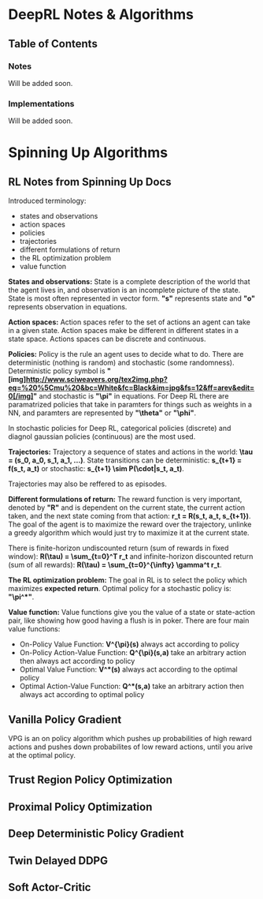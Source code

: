 # DeepRL Notes & Algorithms



## Table of Contents

### Notes
Will be added soon.

### Implementations
Will be added soon.



# Spinning Up Algorithms



## RL Notes from Spinning Up Docs

Introduced terminology:
- states and observations
- action spaces
- policies
- trajectories
- different formulations of return
- the RL optimization problem
- value function

**States and observations:** State is a complete description of the world that the agent lives in, and observation is an incomplete picture of the state. State is most often represented in vector form. **"s"** represents state and **"o"** represents observation in equations.

**Action spaces:** Action spaces refer to the set of actions an agent can take in a given state. Action spaces make be different in different states in a state space. Actions spaces can be discrete and continuous. 

**Policies:** Policy is the rule an agent uses to decide what to do. There are deterministic (nothing is random) and stochastic (some randomness). Deterministic policy symbol is **"[img]http://www.sciweavers.org/tex2img.php?eq=%20%5Cmu%20&bc=White&fc=Black&im=jpg&fs=12&ff=arev&edit=0[/img]"** and stochastic is **"\pi"** in equations. For Deep RL there are paramatrized policies that take in paramters for things such as weights in a NN, and paramters are represented by **"\theta"** or **"\phi"**. 

In stochastic policies for Deep RL, categorical policies (discrete) and diagnol gaussian policies (continuous) are the most used. 

**Trajectories:** Trajectory a sequence of states and actions in the world: **\tau = (s_0, a_0, s_1, a_1, ...)**. State transitions can be deterministic: **s_{t+1} = f(s_t, a_t)** or stochastic: **s_{t+1} \sim P(\cdot|s_t, a_t)**.

Trajectories may also be reffered to as episodes. 

**Different formulations of return:** The reward function is very important, denoted by **"R"** and is dependent on the current state, the current action taken, and the next state coming from that action: **r_t = R(s_t, a_t, s_{t+1})**. The goal of the agent is to maximize the reward over the trajectory, unlinke a greedy algorithm which would just try to maximize it at the current state. 

There is finite-horizon undiscounted return (sum of rewards in fixed window): **R(\tau) = \sum_{t=0}^T r_t** and infinite-horizon discounted return (sum of all rewards): **R(\tau) = \sum_{t=0}^{\infty} \gamma^t r_t**.

**The RL optimization problem:** The goal in RL is to select the policy which maximizes **expected return**. Optimal policy for a stochastic policy is: **"\pi^*"**. 

**Value function:** Value functions give you the value of a state or state-action pair, like showing how good having a flush is in poker. There are four main value functions:
- On-Policy Value Function: **V^{\pi}(s)** always act according to policy
- On-Policy Action-Value Function: **Q^{\pi}(s,a)** take an arbitrary action then always act according to policy
- Optimal Value Function: **V^*(s)** always act according to the optimal policy 
- Optimal Action-Value Function: **Q^*(s,a)** take an arbitrary action then always act according to optimal policy



## Vanilla Policy Gradient

VPG is an on policy algorithm which pushes up probabilities of high reward actions and pushes down probabilites of low reward actions, until you arive at the optimal policy. 

## Trust Region Policy Optimization

## Proximal Policy Optimization

## Deep Deterministic Policy Gradient

## Twin Delayed DDPG

## Soft Actor-Critic


<!-- # An Introduction to Deep Reinforcement Learning Notes
[Book Here](https://arxiv.org/abs/1811.12560)

## Chapter 1: Introduction

Chapter 1 just goes over the motivation of the book and lays out the contents of each chapter.

## Chapter 2: Machine Learning & Deep Learning

Machine learning is ultimately a form of pattern recognition and can be summarized in three topics, being: 
- Supervised Learning: training from labeled data
- Unsupervised Learning: training from unlabeled data
- Reinforcement Learning: training to maximize cumulative rewards from certain actions

All three of these are greatly helped through function approximators, which are essentially the heart of ML. Some examples being:
- Linear models
- SVMs
- Descision trees
- Gaussian processes
- Deep Learning

### Supervised learning and the concepts of bias and overfitting

### Unsupervised learning

### The deep learning approach



## Chapter 3: Intro to RL

## Chapter 4: Value-based Methods for Deep RL

## Chapter 5: Policy Gradient Methods for Deep RL

## Chapter 6: Model-base Methods for Deep RL

## Chapter 7: The Concept of Generalization

## Chapter 8: Particular Challenges in the Online Setting

## Chapter 9: Benchmarking Deep RL

## Chapter 10: Deep RL Beyond MDPs

## Chapter 11: Perspectives on Deep RL 

## Chapter 12: Conclusion -->